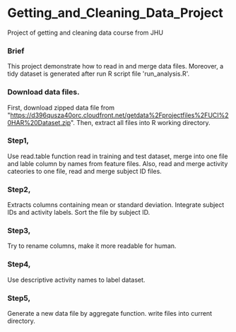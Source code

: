 Getting_and_Cleaning_Data_Project
=================================

Project of getting and cleaning data course from JHU


### Brief ######
This project demonstrate how to read in and merge data files. Moreover, a tidy dataset 
is generated after run R script file 'run_analysis.R'.


### Download data files. #####
First, download zipped data file from "https://d396qusza40orc.cloudfront.net/getdata%2Fprojectfiles%2FUCI%20HAR%20Dataset.zip".
Then, extract all files into R working directory.

### Step1, #####
Use read.table function read in training and test dataset, merge into one file and lable
column by names from feature files. Also, read and merge activity cateories to one file,
read and merge subject ID files.

### Step2, #####
Extracts columns containing mean or standard deviation. Integrate subject IDs and activity 
labels. Sort the file by subject ID.

### Step3, #####
Try to rename columns, make it more readable for human.

### Step4, #####
Use descriptive activity names to label dataset.

### Step5, #####
Generate a new data file by aggregate function. write files into current directory.
